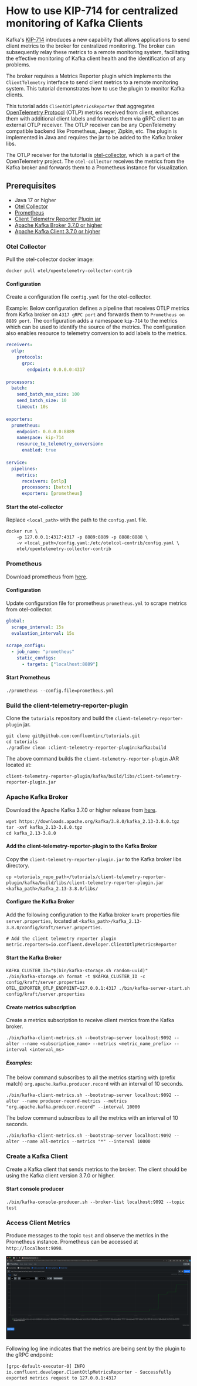 <!-- title: How to use KIP-714 for centralized monitoring of Kafka Clients -->
<!-- description: In this tutorial, learn how to use KIP-714 for centralized monitoring of Kafka Clients. -->

# How to use KIP-714 for centralized monitoring of Kafka Clients

Kafka's [KIP-714](https://cwiki.apache.org/confluence/display/KAFKA/KIP-714%3A+Client+metrics+and+observability) introduces a new capability that allows applications to send client metrics to the
broker for centralized monitoring. The broker can subsequently relay these metrics to a remote monitoring
system, facilitating the effective monitoring of Kafka client health and the identification of any problems.

The broker requires a Metrics Reporter plugin which implements the `ClientTelemetry` interface to
send client metrics to a remote monitoring system. This tutorial demonstrates how to use the plugin
to monitor Kafka clients.

This tutorial adds `ClientOtlpMetricsReporter` that aggregates [OpenTelemetry Protocol](https://opentelemetry.io/docs/specs/otel/protocol/) (OTLP) metrics
received from client, enhances them with additional client labels and forwards them via gRPC client
to an external OTLP receiver. The OTLP receiver can be any OpenTelemetry compatible backend like
Prometheus, Jaeger, Zipkin, etc. The plugin is implemented in Java and requires the jar to be
added to the Kafka broker libs.

The OTLP receiver for the tutorial is [otel-collector](https://opentelemetry.io/docs/collector/), which is a part of the OpenTelemetry project.
The `otel-collector` receives the metrics from the Kafka broker and forwards them to a Prometheus
instance for visualization.

## Prerequisites

- Java 17 or higher
- [Otel Collector](#otel-collector)
- [Prometheus](#prometheus)
- [Client Telemetry Reporter Plugin jar](#build-the-client-telemetry-reporter-plugin)
- [Apache Kafka Broker 3.7.0 or higher](#apache-kafka-broker)
- [Apache Kafka Client 3.7.0 or higher](#create-a-kafka-client)

### Otel Collector

Pull the otel-collector docker image:

```shell
docker pull otel/opentelemetry-collector-contrib
```

#### Configuration

Create a configuration file `config.yaml` for the otel-collector.

Example: Below configuration defines a pipeline that receives OTLP metrics from Kafka broker on `4317 gRPC port`
and forwards them to `Prometheus on 8889 port`. The configuration adds a namespace `kip-714` to the metrics
which can be used to identify the source of the metrics. The configuration also enables resource to telemetry
conversion to add labels to the metrics.

```yaml
receivers:
  otlp:
    protocols:
      grpc:
        endpoint: 0.0.0.0:4317

processors:
  batch:
    send_batch_max_size: 100
    send_batch_size: 10
    timeout: 10s

exporters:
  prometheus:
    endpoint: 0.0.0.0:8889
    namespace: kip-714
    resource_to_telemetry_conversion:
      enabled: true

service:
  pipelines:
    metrics:
      receivers: [otlp]
      processors: [batch]
      exporters: [prometheus]

```

#### Start the otel-collector

Replace `<local_path>` with the path to the `config.yaml` file.

```shell
docker run \
    -p 127.0.0.1:4317:4317 -p 8889:8889 -p 8888:8888 \
    -v <local_path>/config.yaml:/etc/otelcol-contrib/config.yaml \
    otel/opentelemetry-collector-contrib
 ```

### Prometheus

Download prometheus from [here](https://prometheus.io/download/).

#### Configuration

Update configuration file for prometheus `prometheus.yml` to scrape metrics from otel-collector.
```yaml
global:
  scrape_interval: 15s
  evaluation_interval: 15s

scrape_configs:
  - job_name: "prometheus"
    static_configs:
      - targets: ["localhost:8889"]
```

#### Start Prometheus

```shell
./prometheus --config.file=prometheus.yml
```

### Build the client-telemetry-reporter-plugin

Clone the `tutorials` repository and build the `client-telemetry-reporter-plugin` jar.

```shell
git clone git@github.com:confluentinc/tutorials.git
cd tutorials
./gradlew clean :client-telemetry-reporter-plugin:kafka:build
```

The above command builds the `client-telemetry-reporter-plugin` JAR located at:
```
client-telemetry-reporter-plugin/kafka/build/libs/client-telemetry-reporter-plugin.jar
```

### Apache Kafka Broker

Download the Apache Kafka 3.7.0 or higher release from [here](https://kafka.apache.org/downloads).

```shell
wget https://downloads.apache.org/kafka/3.8.0/kafka_2.13-3.8.0.tgz
tar -xvf kafka_2.13-3.8.0.tgz
cd kafka_2.13-3.8.0
```

#### Add the client-telemetry-reporter-plugin to the Kafka Broker

Copy the `client-telemetry-reporter-plugin.jar` to the Kafka broker libs directory.

```shell
cp <tutorials_repo_path>/tutorials/client-telemetry-reporter-plugin/kafka/build/libs/client-telemetry-reporter-plugin.jar <kafka_path>/kafka_2.13-3.8.0/libs/
```

#### Configure the Kafka Broker

Add the following configuration to the Kafka broker `kraft` properties file `server.properties`,
located at `<kafka_path>/kafka_2.13-3.8.0/config/kraft/server.properties`.

```properties
# Add the client telemetry reporter plugin
metric.reporters=io.confluent.developer.ClientOtlpMetricsReporter
```

#### Start the Kafka Broker

```shell
KAFKA_CLUSTER_ID="$(bin/kafka-storage.sh random-uuid)"
./bin/kafka-storage.sh format -t $KAFKA_CLUSTER_ID -c config/kraft/server.properties
OTEL_EXPORTER_OTLP_ENDPOINT=127.0.0.1:4317 ./bin/kafka-server-start.sh config/kraft/server.properties
```

#### Create metrics subscription

Create a metrics subscription to receive client metrics from the Kafka broker.

```shell
./bin/kafka-client-metrics.sh --bootstrap-server localhost:9092 --alter --name <subscription_name> --metrics <metric_name_prefix> --interval <interval_ms>
```

##### Examples:
The below command subscribes to all the metrics starting with (prefix match) `org.apache.kafka.producer.record`
with an interval of 10 seconds.

```shell
./bin/kafka-client-metrics.sh --bootstrap-server localhost:9092 --alter --name producer-record-metrics --metrics "org.apache.kafka.producer.record" --interval 10000
```

The below command subscribes to all the metrics with an interval of 10 seconds.

```shell
./bin/kafka-client-metrics.sh --bootstrap-server localhost:9092 --alter --name all-metrics --metrics "*" --interval 10000
```

### Create a Kafka Client

Create a Kafka client that sends metrics to the broker. The client should be using the Kafka client
version 3.7.0 or higher.

#### Start console producer

```shell
./bin/kafka-console-producer.sh --broker-list localhost:9092 --topic test
```

### Access Client Metrics

Produce messages to the topic `test` and observe the metrics in the Prometheus instance. Prometheus
can be accessed at `http://localhost:9090`.

![prometheus_metric.png](img/prometheus_metric.png)

Following log line indicates that the metrics are being sent by the plugin to the gRPC endpoint:

```shell
[grpc-default-executor-0] INFO io.confluent.developer.ClientOtlpMetricsReporter - Successfully exported metrics request to 127.0.0.1:4317
```